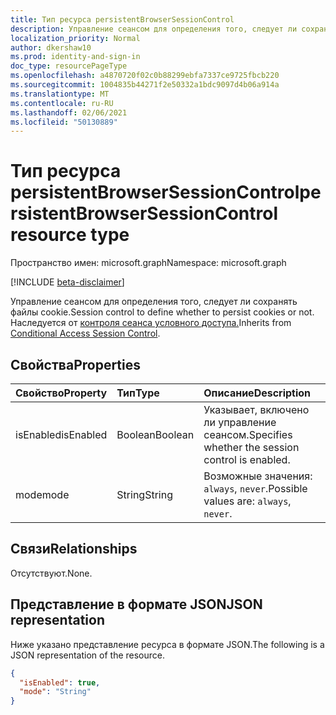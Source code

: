 ```yaml
---
title: Тип ресурса persistentBrowserSessionControl
description: Управление сеансом для определения того, следует ли сохранять файлы cookie.
localization_priority: Normal
author: dkershaw10
ms.prod: identity-and-sign-in
doc_type: resourcePageType
ms.openlocfilehash: a4870720f02c0b88299ebfa7337ce9725fbcb220
ms.sourcegitcommit: 1004835b44271f2e50332a1bdc9097d4b06a914a
ms.translationtype: MT
ms.contentlocale: ru-RU
ms.lasthandoff: 02/06/2021
ms.locfileid: "50130889"
---
```

# <a name="persistentbrowsersessioncontrol-resource-type"></a><span data-ttu-id="084d4-103">Тип ресурса persistentBrowserSessionControl</span><span class="sxs-lookup"><span data-stu-id="084d4-103">persistentBrowserSessionControl resource type</span></span>

<span data-ttu-id="084d4-104">Пространство имен: microsoft.graph</span><span class="sxs-lookup"><span data-stu-id="084d4-104">Namespace: microsoft.graph</span></span>

[!INCLUDE [beta-disclaimer](../../includes/beta-disclaimer.md)]

<span data-ttu-id="084d4-105">Управление сеансом для определения того, следует ли сохранять файлы cookie.</span><span class="sxs-lookup"><span data-stu-id="084d4-105">Session control to define whether to persist cookies or not.</span></span> <span data-ttu-id="084d4-106">Наследуется от [контроля сеанса условного доступа.](conditionalaccesssessioncontrol.md)</span><span class="sxs-lookup"><span data-stu-id="084d4-106">Inherits from [Conditional Access Session Control](conditionalaccesssessioncontrol.md).</span></span>

## <a name="properties"></a><span data-ttu-id="084d4-107">Свойства</span><span class="sxs-lookup"><span data-stu-id="084d4-107">Properties</span></span>

| <span data-ttu-id="084d4-108">Свойство</span><span class="sxs-lookup"><span data-stu-id="084d4-108">Property</span></span>     | <span data-ttu-id="084d4-109">Тип</span><span class="sxs-lookup"><span data-stu-id="084d4-109">Type</span></span>        | <span data-ttu-id="084d4-110">Описание</span><span class="sxs-lookup"><span data-stu-id="084d4-110">Description</span></span> |
|:-------------|:------------|:------------|
|<span data-ttu-id="084d4-111">isEnabled</span><span class="sxs-lookup"><span data-stu-id="084d4-111">isEnabled</span></span>     |<span data-ttu-id="084d4-112">Boolean</span><span class="sxs-lookup"><span data-stu-id="084d4-112">Boolean</span></span>      | <span data-ttu-id="084d4-113">Указывает, включено ли управление сеансом.</span><span class="sxs-lookup"><span data-stu-id="084d4-113">Specifies whether the session control is enabled.</span></span> |
|<span data-ttu-id="084d4-114">mode</span><span class="sxs-lookup"><span data-stu-id="084d4-114">mode</span></span>|<span data-ttu-id="084d4-115">String</span><span class="sxs-lookup"><span data-stu-id="084d4-115">String</span></span>| <span data-ttu-id="084d4-116">Возможные значения: `always`, `never`.</span><span class="sxs-lookup"><span data-stu-id="084d4-116">Possible values are: `always`, `never`.</span></span>|

## <a name="relationships"></a><span data-ttu-id="084d4-117">Связи</span><span class="sxs-lookup"><span data-stu-id="084d4-117">Relationships</span></span>

<span data-ttu-id="084d4-118">Отсутствуют.</span><span class="sxs-lookup"><span data-stu-id="084d4-118">None.</span></span>

## <a name="json-representation"></a><span data-ttu-id="084d4-119">Представление в формате JSON</span><span class="sxs-lookup"><span data-stu-id="084d4-119">JSON representation</span></span>

<span data-ttu-id="084d4-120">Ниже указано представление ресурса в формате JSON.</span><span class="sxs-lookup"><span data-stu-id="084d4-120">The following is a JSON representation of the resource.</span></span>

<!-- {
  "blockType": "resource",
  "optionalProperties": [

  ],
  "@odata.type": "microsoft.graph.persistentBrowserSessionControl",
  "baseType": "microsoft.graph.conditionalAccessSessionControl"
}-->

```json
{
  "isEnabled": true,
  "mode": "String"
}
```

<!-- uuid: 16cd6b66-4b1a-43a1-adaf-3a886856ed98
2019-02-04 14:57:30 UTC -->
<!-- {
  "type": "#page.annotation",
  "description": "persistentBrowserSessionControl resource",
  "keywords": "",
  "section": "documentation",
  "tocPath": ""
}-->

